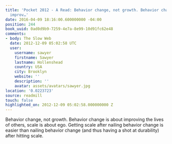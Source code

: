 ```yaml
---
title: 'Pocket 2012 - A Read: Behavior change, not growth. Behavior change is about
  improv…'
date: 2016-04-09 18:16:00.600000000 -04:00
position: 244
book_uuid: 0ad0d9b9-7259-4e7a-8e99-10d91fc62e48
comments:
- body: The Slow Web
  date: 2012-12-09 05:02:58 UTC
  user:
    username: sawyer
    firstname: Sawyer
    lastname: Hollenshead
    country: USA
    city: Brooklyn
    website: ''
    description: ''
    avatar: assets/avatars/sawyer.jpg
location: '0.0223723'
source: readmill
touch: false
highlighted_on: 2012-12-09 05:02:58.000000000 Z
---
```


Behavior change, not growth. Behavior change is about improving the lives of others, scale is about ego. Getting scale after nailing behavior change is easier than nailing behavior change (and thus having a shot at durability) after hitting scale.